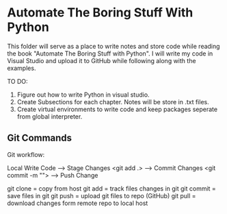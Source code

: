 # Automate The Boring Stuff With Python

This folder will serve as a place to write notes and store code while reading the book "Automate The Boring Stuff with Python".  I will write my code in Visual Studio and upload it to GitHub while following along with the examples. 

TO DO: 
1. Figure out how to write Python in visual studio. 
2. Create Subsections for each chapter. Notes will be store in .txt files. 
3. Create virtual environments to write code and keep packages seperate from global interpreter. 


## Git Commands
Git workflow:

Local
Write Code --> Stage Changes <git add .> --> Commit Changes <git commit -m ""> --> Push Change <git push>

git clone = copy from host
git add = track files changes in git
git commit = save files in git
git push = upload git files to repo (GitHub)
git pull = download changes form remote repo to local host